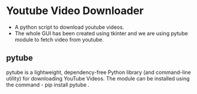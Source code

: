 # Youtube Video Downloader

* A python script to download youtube videos.
* The whole GUI has been created using tkinter and we are using pytube module to fetch video from youtube.

## pytube

pytube is a lightweight, dependency-free Python library (and command-line utility) for downloading YouTube Videos.
The module can be installed using the command - pip install pytube .
